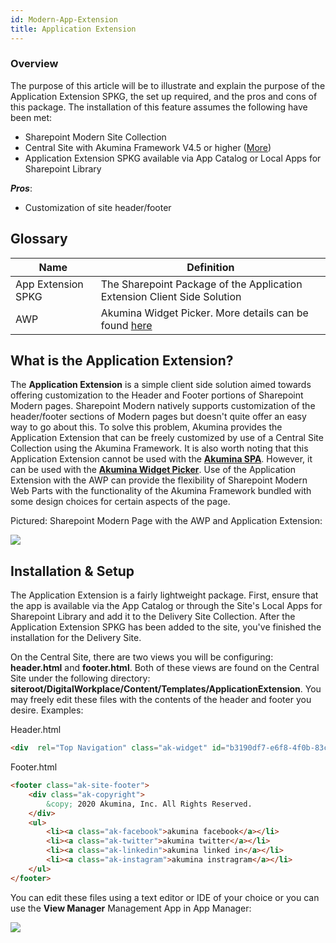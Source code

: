 ```yaml
---
id: Modern-App-Extension
title: Application Extension
---
```



### Overview

The purpose of this article will be to illustrate and explain the purpose of the Application Extension SPKG, the set up required, and the pros and cons of this package. The installation of this feature assumes the following have been met:

* Sharepoint Modern Site Collection
* Central Site with Akumina Framework V4.5 or higher ([More](/docs/AK-Central-Site-Support))
* Application Extension SPKG available via App Catalog or Local Apps for Sharepoint Library


***Pros***:
* Customization of site header/footer


## Glossary

|Name|Definition|
|---|---|
|App Extension SPKG|The Sharepoint Package of the Application Extension Client Side Solution|
|AWP|Akumina Widget Picker. More details can be found [here](/docs/Modern-SPA)|


## What is the Application Extension?

The **Application Extension** is a simple client side solution aimed towards offering customization to the Header and Footer portions of Sharepoint Modern pages. Sharepoint Modern natively supports customization of the header/footer sections of Modern pages but doesn't quite offer an easy way to go about this. To solve this problem, Akumina provides the Application Extension that can be freely customized by use of a Central Site Collection using the Akumina Framework.
It is also worth noting that this Application Extension cannot be used with the **[Akumina SPA](/docs/Modern-SPA)**. However, it can be used with the **[Akumina Widget Picker](/docs/Modern-AWP)**. Use of the Application Extension with the AWP can provide the flexibility of Sharepoint Modern Web Parts with the functionality of the Akumina Framework bundled with some design choices for certain aspects of the page.

Pictured: Sharepoint Modern Page with the AWP and Application Extension:

![](https://akuminadownloads.blob.core.windows.net/wiki/AkuminaDev/modern_appext_homepage.PNG)


## Installation & Setup

The Application Extension is a fairly lightweight package. First, ensure that the app is available via the App Catalog or through the Site's Local Apps for Sharepoint Library and add it to the Delivery Site Collection. After the Application Extension SPKG has been added to the site, you've finished the installation for the Delivery Site.

On the Central Site, there are two views you will be configuring: **header.html** and **footer.html**. Both of these views are found on the Central Site under the following directory: **siteroot/DigitalWorkplace/Content/Templates/ApplicationExtension**. You may freely edit these files with the contents of the header and footer you desire. Examples:

Header.html
```html
<div  rel="Top Navigation" class="ak-widget" id="b3190df7-e6f8-4f0b-83c7-192e6500563e"></div>
```

Footer.html
```html
<footer class="ak-site-footer">
    <div class="ak-copyright">
        &copy; 2020 Akumina, Inc. All Rights Reserved.
    </div>
    <ul>
        <li><a class="ak-facebook">akumina facebook</a></li>
        <li><a class="ak-twitter">akumina twitter</a></li>
        <li><a class="ak-linkedin">akumina linked in</a></li>
        <li><a class="ak-instagram">akumina instragram</a></li>
    </ul>
</footer>
```

You can edit these files using a text editor or IDE of your choice or you can use the **View Manager** Management App in App Manager:

![](https://akuminadownloads.blob.core.windows.net/wiki/AkuminaDev/modern_appext_appmanager.PNG)

